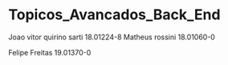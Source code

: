 # Topicos_Avancados_Back_End
Joao vitor quirino sarti 18.01224-8
Matheus rossini 18.01060-0

Felipe Freitas 19.01370-0
